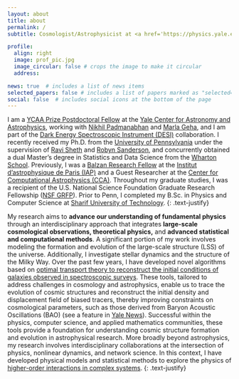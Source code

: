 ```yaml
---
layout: about
title: about
permalink: /
subtitle: Cosmologist/Astrophysicist at <a href='https://physics.yale.edu/people/farnik-nikakhtar'>Yale University</a> 

profile:
  align: right
  image: prof_pic.jpg
  image_circular: false # crops the image to make it circular
  address: 

news: true  # includes a list of news items
selected_papers: false # includes a list of papers marked as "selected={true}"
social: false  # includes social icons at the bottom of the page
---
```


I am a <a href='https://physics.yale.edu/opportunities/ycaa-prize-fellowship/'>YCAA Prize Postdoctoral Fellow</a> at the <a href='https://ycaa.yale.edu/'>Yale Center for Astronomy and Astrophysics</a>, working with <a href='https://physics.yale.edu/people/nikhil-padmanabhan'>Nikhil Padmanabhan</a> and <a href='http://www.astro.yale.edu/mgeha/'>Marla Geha</a>, and I am part of the <a href='https://www.desi.lbl.gov/'>Dark Energy Spectroscopic Instrument (DESI)</a> collaboration. I recently received my Ph.D. from the <a href='https://www.physics.upenn.edu/'>University of Pennsylvania</a> under the supervision of <a href='https://live-sas-physics.pantheon.sas.upenn.edu/people/standing-faculty/ravi-sheth'>Ravi Sheth</a> and <a href='https://live-sas-physics.pantheon.sas.upenn.edu/people/standing-faculty/robyn-sanderson'>Robyn Sanderson</a>, and concurrently obtained a dual Master’s degree in Statistics and Data Science from the <a href='https://statistics.wharton.upenn.edu/'>Wharton School</a>. Previously, I was a <a href='https://balzan.new.ox.ac.uk/'>Balzan Research Fellow</a> at the <a href='https://www.iap.fr/?langue=en'>Institut d’astrophysique de Paris (IAP)</a> and a Guest Researcher at the <a href='https://www.simonsfoundation.org/flatiron/center-for-computational-astrophysics/'>Center for Computational Astrophysics (CCA)</a>. Throughout my graduate studies, I was a recipient of the U.S. National Science Foundation Graduate Research Fellowship (<a href='https://www.nsfgrfp.org/'>NSF GRFP</a>). Prior to Penn, I completed my B.Sc. in Physics and Computer Science at <a href='https://en.sharif.ir/'>Sharif University of Technology</a>.
{: .text-justify}


My research aims to <b>advance our understanding of fundamental physics</b> through an interdisciplinary approach that integrates <b>large-scale cosmological observations, theoretical physics,</b> and <b>advanced statistical and computational methods</b>. A significant portion of my work involves modeling the formation and evolution of the large-scale structure (LSS) of the universe. Additionally, I investigate stellar dynamics and the structure of the Milky Way. Over the past few years, I have developed novel algorithms based on <a href='https://journals.aps.org/prl/abstract/10.1103/PhysRevLett.129.251101'>optimal transport theory to reconstruct the initial conditions of galaxies observed in spectroscopic surveys</a>. These tools, tailored to address challenges in cosmology and astrophysics, enable us to trace the evolution of cosmic structures and reconstruct the initial density and displacement field of biased tracers, thereby improving constraints on cosmological parameters, such as those derived from Baryon Acoustic Oscillations (BAO) (see a feature in <a href='https://physics.yale.edu/news/yale-news-insights-and-outcomes-got-cosmic-milk'>Yale News</a>). Successful within the physics, computer science, and applied mathematics communities, these tools provide a foundation for understanding cosmic structure formation and evolution in astrophysical research. More broadly beyond astrophysics, my research involves interdisciplinary collaborations at the intersection of physics, nonlinear dynamics, and network science. In this context, I have developed physical models and statistical methods to explore the physics of <a href='https://iopscience.iop.org/article/10.1088/1367-2630/acec63'>higher-order interactions in complex systems</a>.
{: .text-justify}


